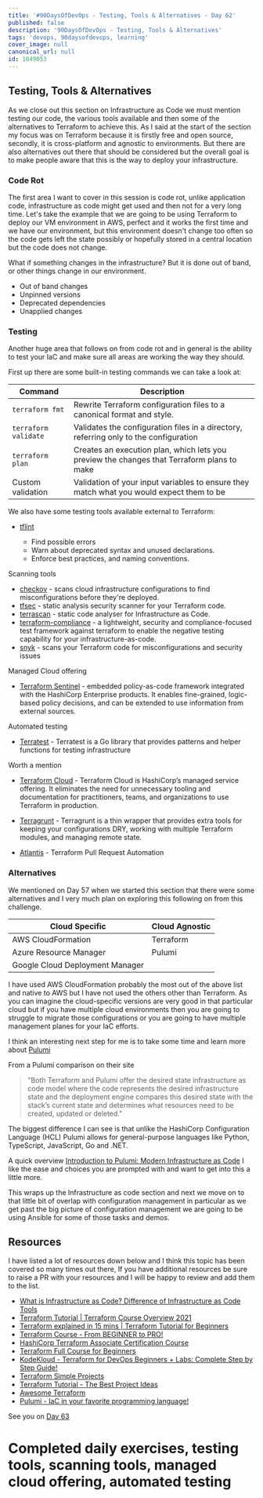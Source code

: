 ```yaml
---
title: '#90DaysOfDevOps - Testing, Tools & Alternatives - Day 62'
published: false
description: '90DaysOfDevOps - Testing, Tools & Alternatives'
tags: 'devops, 90daysofdevops, learning'
cover_image: null
canonical_url: null
id: 1049053
---
```


## Testing, Tools & Alternatives

As we close out this section on Infrastructure as Code we must mention testing our code, the various tools available and then some of the alternatives to Terraform to achieve this. As I said at the start of the section my focus was on Terraform because it is firstly free and open source, secondly, it is cross-platform and agnostic to environments. But there are also alternatives out there that should be considered but the overall goal is to make people aware that this is the way to deploy your infrastructure.

### Code Rot

The first area I want to cover in this session is code rot, unlike application code, infrastructure as code might get used and then not for a very long time. Let's take the example that we are going to be using Terraform to deploy our VM environment in AWS, perfect and it works the first time and we have our environment, but this environment doesn't change too often so the code gets left the state possibly or hopefully stored in a central location but the code does not change.

What if something changes in the infrastructure? But it is done out of band, or other things change in our environment.

- Out of band changes
- Unpinned versions
- Deprecated dependencies
- Unapplied changes

### Testing

Another huge area that follows on from code rot and in general is the ability to test your IaC and make sure all areas are working the way they should.

First up there are some built-in testing commands we can take a look at:

| Command              | Description                                                                                |
| -------------------- | ------------------------------------------------------------------------------------------ |
| `terraform fmt`      | Rewrite Terraform configuration files to a canonical format and style.                     |
| `terraform validate` | Validates the configuration files in a directory, referring only to the configuration      |
| `terraform plan`     | Creates an execution plan, which lets you preview the changes that Terraform plans to make |
| Custom validation    | Validation of your input variables to ensure they match what you would expect them to be   |

We also have some testing tools available external to Terraform:

- [tflint](https://github.com/terraform-linters/tflint)

  - Find possible errors
  - Warn about deprecated syntax and unused declarations.
  - Enforce best practices, and naming conventions.

Scanning tools

- [checkov](https://www.checkov.io/) - scans cloud infrastructure configurations to find misconfigurations before they're deployed.
- [tfsec](https://aquasecurity.github.io/tfsec/v1.4.2/) - static analysis security scanner for your Terraform code.
- [terrascan](https://github.com/accurics/terrascan) - static code analyser for Infrastructure as Code.
- [terraform-compliance](https://terraform-compliance.com/) - a lightweight, security and compliance-focused test framework against terraform to enable the negative testing capability for your infrastructure-as-code.
- [snyk](https://docs.snyk.io/products/snyk-infrastructure-as-code/scan-terraform-files/scan-and-fix-security-issues-in-terraform-files) - scans your Terraform code for misconfigurations and security issues

Managed Cloud offering

- [Terraform Sentinel](https://www.terraform.io/cloud-docs/sentinel) - embedded policy-as-code framework integrated with the HashiCorp Enterprise products. It enables fine-grained, logic-based policy decisions, and can be extended to use information from external sources.

Automated testing

- [Terratest](https://terratest.gruntwork.io/) - Terratest is a Go library that provides patterns and helper functions for testing infrastructure

Worth a mention

- [Terraform Cloud](https://cloud.hashicorp.com/products/terraform) - Terraform Cloud is HashiCorp’s managed service offering. It eliminates the need for unnecessary tooling and documentation for practitioners, teams, and organizations to use Terraform in production.

- [Terragrunt](https://terragrunt.gruntwork.io/) - Terragrunt is a thin wrapper that provides extra tools for keeping your configurations DRY, working with multiple Terraform modules, and managing remote state.

- [Atlantis](https://www.runatlantis.io/) - Terraform Pull Request Automation

### Alternatives

We mentioned on Day 57 when we started this section that there were some alternatives and I very much plan on exploring this following on from this challenge.

| Cloud Specific                  | Cloud Agnostic |
| ------------------------------- | -------------- |
| AWS CloudFormation              | Terraform      |
| Azure Resource Manager          | Pulumi         |
| Google Cloud Deployment Manager |                |

I have used AWS CloudFormation probably the most out of the above list and native to AWS but I have not used the others other than Terraform. As you can imagine the cloud-specific versions are very good in that particular cloud but if you have multiple cloud environments then you are going to struggle to migrate those configurations or you are going to have multiple management planes for your IaC efforts.

I think an interesting next step for me is to take some time and learn more about [Pulumi](https://www.pulumi.com/)

From a Pulumi comparison on their site

> "Both Terraform and Pulumi offer the desired state infrastructure as code model where the code represents the desired infrastructure state and the deployment engine compares this desired state with the stack’s current state and determines what resources need to be created, updated or deleted."

The biggest difference I can see is that unlike the HashiCorp Configuration Language (HCL) Pulumi allows for general-purpose languages like Python, TypeScript, JavaScript, Go and .NET.

A quick overview [Introduction to Pulumi: Modern Infrastructure as Code](https://www.youtube.com/watch?v=QfJTJs24-JM) I like the ease and choices you are prompted with and want to get into this a little more.

This wraps up the Infrastructure as code section and next we move on to that little bit of overlap with configuration management in particular as we get past the big picture of configuration management we are going to be using Ansible for some of those tasks and demos.

## Resources

I have listed a lot of resources down below and I think this topic has been covered so many times out there, If you have additional resources be sure to raise a PR with your resources and I will be happy to review and add them to the list.

- [What is Infrastructure as Code? Difference of Infrastructure as Code Tools](https://www.youtube.com/watch?v=POPP2WTJ8es)
- [Terraform Tutorial | Terraform Course Overview 2021](https://www.youtube.com/watch?v=m3cKkYXl-8o)
- [Terraform explained in 15 mins | Terraform Tutorial for Beginners](https://www.youtube.com/watch?v=l5k1ai_GBDE)
- [Terraform Course - From BEGINNER to PRO!](https://www.youtube.com/watch?v=7xngnjfIlK4&list=WL&index=141&t=16s)
- [HashiCorp Terraform Associate Certification Course](https://www.youtube.com/watch?v=V4waklkBC38&list=WL&index=55&t=111s)
- [Terraform Full Course for Beginners](https://www.youtube.com/watch?v=EJ3N-hhiWv0&list=WL&index=39&t=27s)
- [KodeKloud - Terraform for DevOps Beginners + Labs: Complete Step by Step Guide!](https://www.youtube.com/watch?v=YcJ9IeukJL8&list=WL&index=16&t=11s)
- [Terraform Simple Projects](https://terraform.joshuajebaraj.com/)
- [Terraform Tutorial - The Best Project Ideas](https://www.youtube.com/watch?v=oA-pPa0vfks)
- [Awesome Terraform](https://github.com/shuaibiyy/awesome-terraform)
- [Pulumi - IaC in your favorite programming language!](https://www.youtube.com/watch?v=vIjeiDcsR3Q&t=51s)

See you on [Day 63](day63.md)

# Completed daily exercises, testing tools, scanning tools, managed cloud offering, automated testing